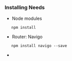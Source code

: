 # 


### Installing Needs

- Node modules 
 ```
    npm install
 ```
- Router: Navigo 
 ```
    npm install navigo --save
 ```
- 
